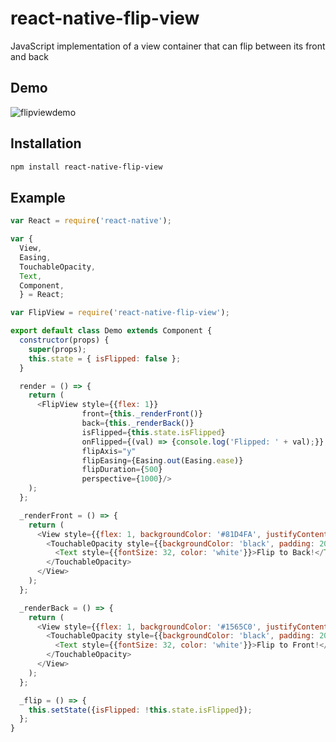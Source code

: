 # react-native-flip-view
JavaScript implementation of a view container that can flip between its front and back

## Demo

![flipviewdemo](https://cloud.githubusercontent.com/assets/7293984/11916918/14b36880-a6a3-11e5-84a3-dd88eca78b4d.gif)

## Installation

```sh
npm install react-native-flip-view
```

## Example

```js
var React = require('react-native');

var {
  View,
  Easing,
  TouchableOpacity,
  Text,
  Component,
  } = React;

var FlipView = require('react-native-flip-view');

export default class Demo extends Component {
  constructor(props) {
    super(props);
    this.state = { isFlipped: false };
  }

  render = () => {
    return (
      <FlipView style={{flex: 1}}
                front={this._renderFront()}
                back={this._renderBack()}
                isFlipped={this.state.isFlipped}
                onFlipped={(val) => {console.log('Flipped: ' + val);}}
                flipAxis="y"
                flipEasing={Easing.out(Easing.ease)}
                flipDuration={500}
                perspective={1000}/>
    );
  };

  _renderFront = () => {
    return (
      <View style={{flex: 1, backgroundColor: '#81D4FA', justifyContent: 'center', alignItems: 'center'}}>
        <TouchableOpacity style={{backgroundColor: 'black', padding: 20}} onPress={this._flip}>
          <Text style={{fontSize: 32, color: 'white'}}>Flip to Back!</Text>
        </TouchableOpacity>
      </View>
    );
  };

  _renderBack = () => {
    return (
      <View style={{flex: 1, backgroundColor: '#1565C0', justifyContent: 'center', alignItems: 'center'}}>
        <TouchableOpacity style={{backgroundColor: 'black', padding: 20}} onPress={this._flip}>
          <Text style={{fontSize: 32, color: 'white'}}>Flip to Front!</Text>
        </TouchableOpacity>
      </View>
    );
  };

  _flip = () => {
    this.setState({isFlipped: !this.state.isFlipped});
  };
}
```

